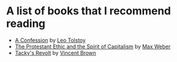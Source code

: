 # A list of books that I recommend reading

- [A Confession](https://theanarchistlibrary.org/library/leo-tolstoy-a-confession) by [Leo Tolstoy](https://en.wikipedia.org/wiki/Leo_Tolstoy)
- [The Protestant Ethic and the Spirit of Capitalism](https://en.wikipedia.org/wiki/The_Protestant_Ethic_and_the_Spirit_of_Capitalism) by [Max Weber](https://en.wikipedia.org/wiki/Max_Weber)
- [Tacky's Revolt](https://www.amrevmuseum.org/read-the-revolution/tacky-s-revolt) by [Vincent Brown](https://en.wikipedia.org/wiki/Vincent_Brown_(historian))